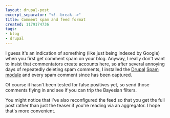 ```yaml
---
layout: drupal-post
excerpt_separator: "<!--break-->"
title: Comment spam and feed format
created: 1179174736
tags:
- blog
- drupal
---
```

I guess it's an indication of something (like just being indexed by Google) when you first get comment spam on your blog. Anyway, I really don't want to insist that commentators create accounts here, so after several annoying days of repeatedly deleting spam comments, I installed the [Drupal][1] [Spam module][2] and every spam comment since has been captured.

[1]: http://www.drupal.org "Drupal"
[2]: http://drupal.org/project/spam "Spam module"

<!--break-->

Of course it hasn't been tested for false positives yet, so send those comments flying in and see if you can trip the Bayesian filters.

You might notice that I've also reconfigured the feed so that you get the full post rather than just the teaser if you're reading via an aggregator. I hope that's more convenient.

